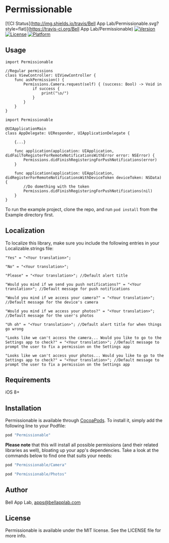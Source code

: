 # Permissionable

[![CI Status](http://img.shields.io/travis/Bell App Lab/Permissionable.svg?style=flat)](https://travis-ci.org/Bell App Lab/Permissionable)
[![Version](https://img.shields.io/cocoapods/v/Permissionable.svg?style=flat)](http://cocoapods.org/pods/Permissionable)
[![License](https://img.shields.io/cocoapods/l/Permissionable.svg?style=flat)](http://cocoapods.org/pods/Permissionable)
[![Platform](https://img.shields.io/cocoapods/p/Permissionable.svg?style=flat)](http://cocoapods.org/pods/Permissionable)

## Usage

    import Permissionable

    //Regular permissions
    class ViewController: UIViewController {
        func askPermission() {
            Permissions.Camera.request(self) { (success: Bool) -> Void in 
                if success {
                    print("\o/")
                }
            }
        }
    }

    import Permissionable

    @UIApplicationMain
    class AppDelegate: UIResponder, UIApplicationDelegate {
    
        {...}
    
        func application(application: UIApplication, didFailToRegisterForRemoteNotificationsWithError error: NSError) {
            Permissions.didFinishRegisteringForPushNotifications(error)
        }
    
        func application(application: UIApplication, didRegisterForRemoteNotificationsWithDeviceToken deviceToken: NSData) {
            //Do domething with the token
            Permissions.didFinishRegisteringForPushNotifications(nil)
        }
    }

To run the example project, clone the repo, and run `pod install` from the Example directory first.

## Localization

To localize this library, make sure you include the following entries in your Localizable.strings file:

`"Yes" = "<Your translation>";`

`"No" = "<Your translation>";`

`"Please" = "<Your translation>"; //Default alert title`

`"Would you mind if we send you push notifications?" = "<Your translation>"; //Default message for push notifications`

`"Would you mind if we access your camera?" = "<Your translation>"; //Default message for the device's camera`

`"Would you mind if we access your photos?" = "<Your translation>"; //Default message for the user's photos`

`"Uh oh" = "<Your translation>"; //Default alert title for when things go wrong`

`"Looks like we can't access the camera... Would you like to go to the Settings app to check?" = "<Your translation>"; //Default message to prompt the user to fix a permission on the Settings app`

`"Looks like we can't access your photos... Would you like to go to the Settings app to check?" = "<Your translation>"; //Default message to prompt the user to fix a permission on the Settings app`


## Requirements

iOS 8+

## Installation

Permissionable is available through [CocoaPods](http://cocoapods.org). To install
it, simply add the following line to your Podfile:

```ruby
pod "Permissionable"
```

**Please note** that this will install all possible permissions (and their related libraries as well), bloating up your app's dependencies. Take a look at the commands below to find one that suits your needs:

```ruby
pod "Permissionable/Camera"
```

```ruby
pod "Permissionable/Photos"
```

## Author

Bell App Lab, apps@bellapplab.com

## License

Permissionable is available under the MIT license. See the LICENSE file for more info.
